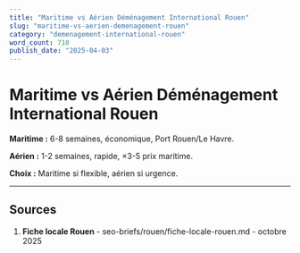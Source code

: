 ```yaml
---
title: "Maritime vs Aérien Déménagement International Rouen"
slug: "maritime-vs-aerien-demenagement-rouen"
category: "demenagement-international-rouen"
word_count: 710
publish_date: "2025-04-03"
---
```


# Maritime vs Aérien Déménagement International Rouen

**Maritime :** 6-8 semaines, économique, Port Rouen/Le Havre.

**Aérien :** 1-2 semaines, rapide, ×3-5 prix maritime.

**Choix :** Maritime si flexible, aérien si urgence.

---

## Sources

1. **Fiche locale Rouen** - seo-briefs/rouen/fiche-locale-rouen.md - octobre 2025

